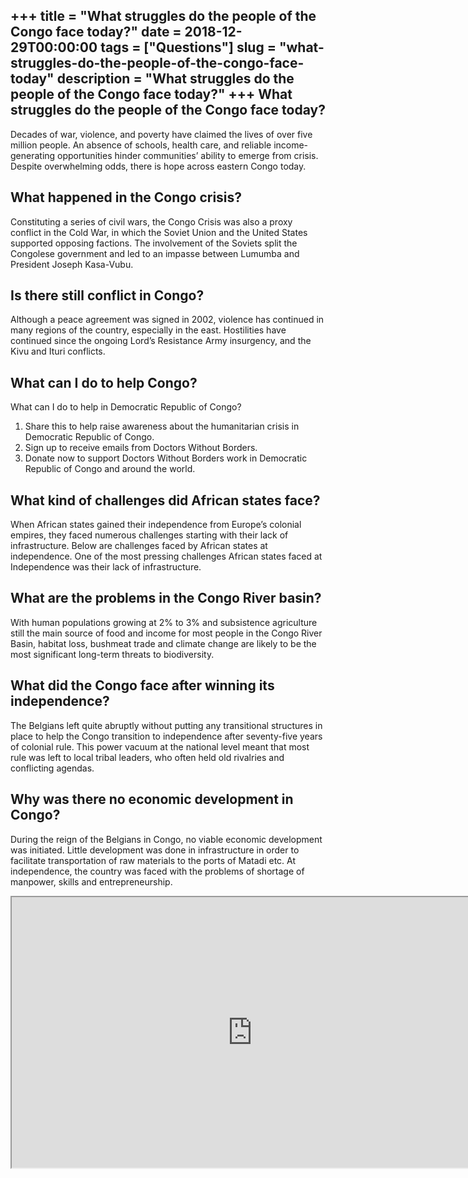 +++
title = "What struggles do the people of the Congo face today?"
date = 2018-12-29T00:00:00
tags = ["Questions"]
slug = "what-struggles-do-the-people-of-the-congo-face-today"
description = "What struggles do the people of the Congo face today?"
+++
What struggles do the people of the Congo face today?
-----------------------------------------------------

Decades of war, violence, and poverty have claimed the lives of over five million people. An absence of schools, health care, and reliable income-generating opportunities hinder communities’ ability to emerge from crisis. Despite overwhelming odds, there is hope across eastern Congo today.

What happened in the Congo crisis?
----------------------------------

Constituting a series of civil wars, the Congo Crisis was also a proxy conflict in the Cold War, in which the Soviet Union and the United States supported opposing factions. The involvement of the Soviets split the Congolese government and led to an impasse between Lumumba and President Joseph Kasa-Vubu.

Is there still conflict in Congo?
---------------------------------

Although a peace agreement was signed in 2002, violence has continued in many regions of the country, especially in the east. Hostilities have continued since the ongoing Lord’s Resistance Army insurgency, and the Kivu and Ituri conflicts.

What can I do to help Congo?
----------------------------

What can I do to help in Democratic Republic of Congo?

1. Share this to help raise awareness about the humanitarian crisis in Democratic Republic of Congo.
2. Sign up to receive emails from Doctors Without Borders.
3. Donate now to support Doctors Without Borders work in Democratic Republic of Congo and around the world.

What kind of challenges did African states face?
------------------------------------------------

When African states gained their independence from Europe’s colonial empires, they faced numerous challenges starting with their lack of infrastructure. Below are challenges faced by African states at independence. One of the most pressing challenges African states faced at Independence was their lack of infrastructure.

What are the problems in the Congo River basin?
-----------------------------------------------

With human populations growing at 2% to 3% and subsistence agriculture still the main source of food and income for most people in the Congo River Basin, habitat loss, bushmeat trade and climate change are likely to be the most significant long-term threats to biodiversity.

What did the Congo face after winning its independence?
-------------------------------------------------------

The Belgians left quite abruptly without putting any transitional structures in place to help the Congo transition to independence after seventy-five years of colonial rule. This power vacuum at the national level meant that most rule was left to local tribal leaders, who often held old rivalries and conflicting agendas.

Why was there no economic development in Congo?
-----------------------------------------------

During the reign of the Belgians in Congo, no viable economic development was initiated. Little development was done in infrastructure in order to facilitate transportation of raw materials to the ports of Matadi etc. At independence, the country was faced with the problems of shortage of manpower, skills and entrepreneurship.

<iframe allow="accelerometer; autoplay; clipboard-write; encrypted-media; gyroscope; picture-in-picture" allowfullscreen="" class="__youtube_prefs__  epyt-is-override  no-lazyload" data-no-lazy="1" data-origheight="433" data-origwidth="770" data-skipgform_ajax_framebjll="" height="433" id="_ytid_64326" loading="lazy" src="https://www.youtube.com/embed/dCx2Lze1_bE?enablejsapi=1&autoplay=0&cc_load_policy=0&cc_lang_pref=&iv_load_policy=1&loop=0&modestbranding=0&rel=1&fs=1&playsinline=0&autohide=2&theme=dark&color=red&controls=1&" title="YouTube player" width="770"></iframe>